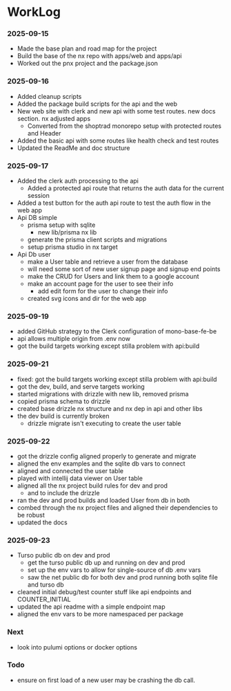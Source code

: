 # WorkLog

### 2025-09-15

- Made the base plan and road map for the project
- Build the base of the nx repo with apps/web and apps/api
- Worked out the pnx project and the package.json

### 2025-09-16

- Added cleanup scripts
- Added the package build scripts for the api and the web
- New web site with clerk and new api with some test routes. new docs section. nx adjusted apps
  - Converted from the shoptrad monorepo setup with protected routes and Header
- Added the basic api with some routes like health check and test routes
- Updated the ReadMe and doc structure

### 2025-09-17

- Added the clerk auth processing to the api
  - Added a protected api route that returns the auth data for the current session
- Added a test button for the auth api route to test the auth flow in the web app
- Api DB simple
  - prisma setup with sqlite
    - new lib/prisma nx lib
  - generate the prisma client scripts and migrations
  - setup prisma studio in nx target
- Api Db user
  - make a User table and retrieve a user from the database
  - will need some sort of new user signup page and signup end points
  - make the CRUD for Users and link them to a google account
  - make an account page for the user to see their info
    - add edit form for the user to change their info
  - created svg icons and dir for the web app

### 2025-09-19

- added GitHub strategy to the Clerk configuration of mono-base-fe-be
- api allows multiple origin from .env now
- got the build targets working except stilla problem with api:build

### 2025-09-21

- fixed: got the build targets working except stilla problem with api:build
- got the dev, build, and serve targets working
- started migrations with drizzle with new lib, removed prisma
- copied prisma schema to drizzle
- created base drizzle nx structure and nx dep in api and other libs
- the dev build is currently broken
  - drizzle migrate isn't executing to create the user table

### 2025-09-22

- got the drizzle config aligned properly to generate and migrate
- aligned the env examples and the sqlite db vars to connect
- aligned and connected the user table
- played with intellij data viewer on User table
- aligned all the nx project build rules for dev and prod
  - and to include the drizzle
- ran the dev and prod builds and loaded User from db in both
- combed through the nx project files and aligned their dependencies to be robust
- updated the docs

### 2025-09-23

- Turso public db on dev and prod
  - get the turso public db up and running on dev and prod
  - set up the env vars to allow for single-source of db .env vars
  - saw the net public db for both dev and prod running both sqlite file and turso db
- cleaned initial debug/test counter stuff like api endpoints and COUNTER_INITIAL
- updated the api readme with a simple endpoint map
- aligned the env vars to be more namespaced per package

### Next

- look into pulumi options or docker options

### Todo

- ensure on first load of a new user may be crashing the db call.
